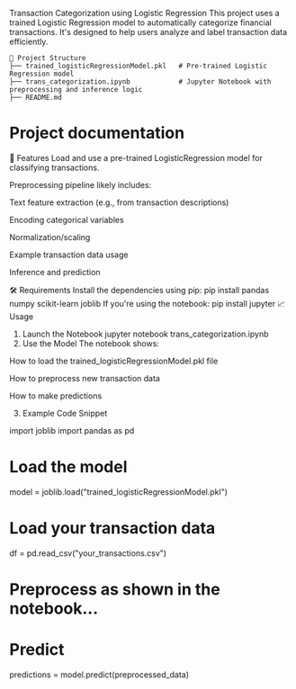 Transaction Categorization using Logistic Regression
This project uses a trained Logistic Regression model to automatically categorize financial transactions. It's designed to help users analyze and label transaction data efficiently.
```
📁 Project Structure
├── trained_logisticRegressionModel.pkl   # Pre-trained Logistic Regression model
├── trans_categorization.ipynb            # Jupyter Notebook with preprocessing and inference logic
├── README.md 
```

# Project documentation
🚀 Features
Load and use a pre-trained LogisticRegression model for classifying transactions.

Preprocessing pipeline likely includes:

Text feature extraction (e.g., from transaction descriptions)

Encoding categorical variables

Normalization/scaling

Example transaction data usage

Inference and prediction


🛠 Requirements
Install the dependencies using pip:
pip install pandas numpy scikit-learn joblib
If you're using the notebook:
pip install jupyter
📈 Usage
1. Launch the Notebook
jupyter notebook trans_categorization.ipynb
2. Use the Model
The notebook shows:

How to load the trained_logisticRegressionModel.pkl file

How to preprocess new transaction data

How to make predictions

3. Example Code Snippet

import joblib
import pandas as pd

# Load the model
model = joblib.load("trained_logisticRegressionModel.pkl")

# Load your transaction data
df = pd.read_csv("your_transactions.csv")

# Preprocess as shown in the notebook...

# Predict
predictions = model.predict(preprocessed_data)




